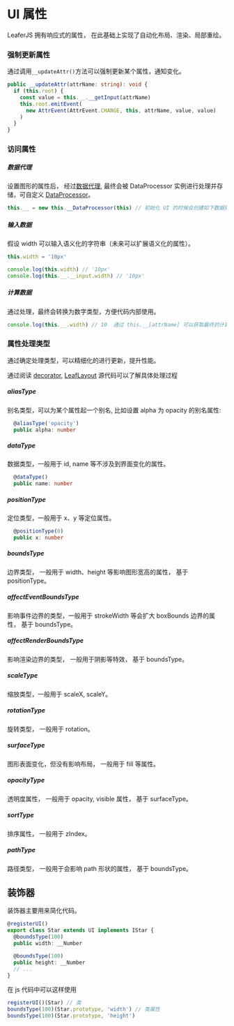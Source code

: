 # UI 属性

LeaferJS 拥有响应式的属性， 在此基础上实现了自动化布局、渲染、局部重绘。

### 强制更新属性

通过调用`__updateAttr()`方法可以强制更新某个属性，通知变化。

```ts
public __updateAttr(attrName: string): void {
  if (this.root) {
    const value = this.__.__getInput(attrName)
    this.root.emitEvent(
      new AttrEvent(AttrEvent.CHANGE, this, attrName, value, value)
    )
  }
}
```

### 访问属性

##### 数据代理

设置图形的属性后， 经过[数据代理](https://github.com/leaferjs/leafer/blob/main/packages/display-module/src/LeafDataProxy.ts), 最终会被 DataProcessor 实例进行处理并存储，可自定义 [DataProcessor](https://github.com/leaferjs/leafer-ui/blob/main/packages/data/src/UIData.ts)。

```ts
this.__ = new this.__DataProcessor(this) // 初始化 UI 的时候会创建如下数据处理实例
```

##### 输入数据

假设 width 可以输入语义化的字符串（未来可以扩展语义化的属性）。

```ts
this.width = '10px'

console.log(this.width) // '10px'
console.log(this.__.__input.width) // '10px'
```

##### 计算数据

通过处理，最终会转换为数字类型，方便代码内部使用。

```ts
console.log(this.__.width) // 10  通过 this.__[attrName] 可以获取最终的计算数据
```

### 属性处理类型

通过确定处理类型，可以精细化的进行更新，提升性能。

通过阅读 [decorator](https://github.com/leaferjs/leafer/blob/main/packages/decorator/src/data.ts), [LeafLayout](https://github.com/leaferjs/leafer/blob/main/packages/layout/src/LeafLayout.ts) 源代码可以了解具体处理过程

##### aliasType

别名类型，可以为某个属性起一个别名, 比如设置 alpha 为 opacity 的别名属性:

```ts
  @aliasType('opacity')
  public alpha: number
```

##### dataType

数据类型，一般用于 id, name 等不涉及到界面变化的属性。

```ts
  @dataType()
  public name: number
```

##### positionType

定位类型，一般用于 x、y 等定位属性。

```ts
  @positionType(0)
  public x: number
```

##### boundsType

边界类型， 一般用于 width、height 等影响图形宽高的属性， 基于 positionType。

##### affectEventBoundsType

影响事件边界的类型，一般用于 strokeWidth 等会扩大 boxBounds 边界的属性， 基于 boundsType。

##### affectRenderBoundsType

影响渲染边界的类型， 一般用于阴影等特效， 基于 boundsType。

##### scaleType

缩放类型，一般用于 scaleX, scaleY。

##### rotationType

旋转类型， 一般用于 rotation。

##### surfaceType

图形表面变化，但没有影响布局， 一般用于 fill 等属性。

##### opacityType

透明度属性， 一般用于 opacity, visible 属性， 基于 surfaceType。

##### sortType

排序属性， 一般用于 zIndex。

##### pathType

路径类型， 一般用于会影响 path 形状的属性， 基于 boundsType。

## 装饰器

装饰器主要用来简化代码。

```ts
@registerUI()
export class Star extends UI implements IStar {
  @boundsType(100)
  public width: __Number

  @boundsType(100)
  public height: __Number
  // ...
}
```

在 js 代码中可以这样使用

```js
registerUI()(Star) // 类
boundsType(100)(Star.prototype, 'width') // 类属性
boundsType(100)(Star.prototype, 'height')
```
